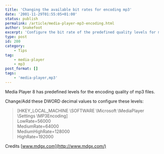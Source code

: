 ```yaml
---
title: 'Changing the available bit rates for encoding mp3'
date: '2001-11-29T01:55:05+01:00'
status: publish
permalink: /article/media-player-mp3-encoding.html
author: Snakefoot
excerpt: 'Configure the bit rate of the predefined quality levels for mp3 encoding in Media Player 8.'
type: post
id: 280
category:
    - Tips
tag:
    - media-player
    - mp3
post_format: []
tags:
    - 'media-player,mp3'
---
```

Media Player 8 has predefined levels for the encoding quality of mp3 files.  
  
 Change/Add these DWORD decimal values to configure these levels:

> \[HKEY\_LOCAL\_MACHINE \\SOFTWARE \\Microsoft \\MediaPlayer \\Settings \\MP3Encoding\]  
>  LowRate=56000  
>  MediumRate=64000  
>  MediumHighRate=128000  
>  HighRate=192000

 Credits [www.mdgx.com](http://www.mdgx.com/)